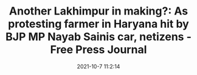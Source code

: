 ---
"title": "Another Lakhimpur in making?: As protesting farmer in Haryana hit by BJP MP Nayab Sainis car, netizens - Free Press Journal"
"date": "2021-10-7 11:2:14"
"feed_name": "GOOGLENEWSMINING"
"feed_website": "https://news.google.com/search?q=mining%2Bincident&hl=en-US&gl=US&ceid=US:en"
"feed_rss": "https://news.google.com/rss/search?q=mining%2Bincident&hl=en-US&gl=US&ceid=US:en"
"link": "https://www.freepressjournal.in/viral/another-lakhimpur-in-making-as-protesting-farmer-in-haryana-hit-by-bjp-mp-nayab-sainis-car-netizens-raise-questions"
"source": "{'href': 'https://www.freepressjournal.in', 'title': 'Free Press Journal'}"
"file": "_posts/2021-1-1-c18f4188f9f56ee3289d16a15a3b06b367a47b14.md"
"accident": "0"
"drilling": "0"
"dead": "0"
"injured": "0"
"arrested": "0"
"place": "unknown place"
"where": "unknown site"
"causes": "unknown"
"place_uri": "unknown place"
---